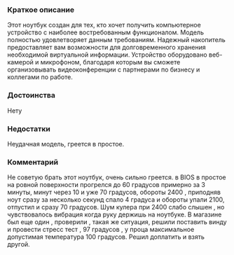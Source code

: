 ### **Краткое описание**
Этот ноутбук создан для тех, кто хочет получить компьютерное устройство с наиболее востребованным функционалом. Модель полностью удовлетворяет данным требованиям. Надежный накопитель предоставляет вам возможности для долговременного хранения необходимой виртуальной информации. Устройство оборудовано веб-камерой и микрофоном, благодаря которым вы сможете организовывать видеоконференции с партнерами по бизнесу и коллегами по работе.

### **Достоинства**
Нету

### **Недостатки**
Неудачная модель, греется в простое.

### **Комментарий**
Не советую брать этот ноутбук, очень сильно греется. в BIOS в простое на ровной поверхности прогрелся до 60 градусов примерно за 3 минуты, минут через 10 и уже 70 градусов, обороты 2400 , приподняв ноут сразу за несколько секунд спало 4 градуса и обороты упали 2100, отпустил и сразу 70 градусов. Шум кулера при 2400 слабо слышен , но чувствовалось вибрация когда руку держишь на ноутбуке. В магазине был еще один , проверили , такая же ситуация, решили поставить винду и провести стресс тест , 97 градусов , у проца максимальное допустимая температура 100 градусов. Решил доплатить и взять другой.
